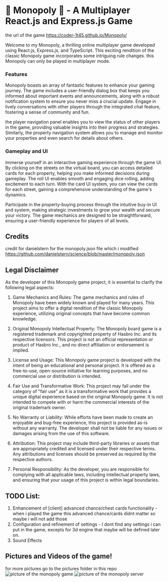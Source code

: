 # 🎲 Monopoly 🎲 - A Multiplayer React.js and Express.js Game
the url of the game https://coder-1t45.github.io/Monopoly/

Welcome to my Monopoly, a thrilling online multiplayer game developed using React.js, Express.js, and TypeScript. This exciting rendition of the classic Monopoly game incorporates some intriguing rule changes. this Monopoly can only be played in multiplayer mode.

### Features

Monopoly boasts an array of fantastic features to enhance your gaming journey. The game includes a user-friendly dialog box that keeps you informed about important events and announcements, along with a robust notification system to ensure you never miss a crucial update. Engage in lively conversations with other players through the integrated chat feature, fostering a sense of community and fun.

the player navigation panel enables you to view the status of other players in the game, providing valuable insights into their progress and strategies. Similarly, the property navigation system allows you to manage and monitor your properties and even search for details about others.

### Gameplay and UI

Immerse yourself in an interactive gaming experience through the game UI. By clicking on the streets on the virtual board, you can access detailed cards for each property, helping you make informed decisions during gameplay. The roll UI enables smooth and engaging dice rolling, adding excitement to each turn. With the card UI system, you can view the cards for each street, gaining a comprehensive understanding of the game's dynamics.

Participate in the property-buying process through the intuitive buy-in UI and system, making strategic investments to grow your wealth and secure your victory. The game mechanics are designed to be straightforward, ensuring a user-friendly experience for players of all levels.

## Credits

credit for danielstern for the monopoly.json file which i modified
https://github.com/danielstern/science/blob/master/monopoly.json

## Legal Disclaimer

As the developer of this Monopoly game project, it is essential to clarify the following legal aspects:

1. Game Mechanics and Rules: The game mechanics and rules of Monopoly have been widely known and played for many years. This project aims to offer a digital rendition of the classic Monopoly experience, utilizing original concepts that have become common knowledge.

2. Original Monopoly Intellectual Property: The Monopoly board game is a registered trademark and copyrighted property of Hasbro Inc. and its respective licensors. This project is not an official representation or product of Hasbro Inc., and no direct affiliation or endorsement is implied.

3. License and Usage: This Monopoly game project is developed with the intent of being an educational and personal project. It is offered as a free-to-use, open-source initiative for learning purposes, and no commercial use or distribution is intended.

4. Fair Use and Transformative Work: This project may fall under the category of "fair use" as it is a transformative work that provides a unique digital experience based on the original Monopoly game. It is not intended to compete with or harm the commercial interests of the original trademark owner.

5. No Warranty or Liability: While efforts have been made to create an enjoyable and bug-free experience, this project is provided as-is without any warranty. The developer shall not be liable for any issues or damages arising from the use of this software.

6. Attribution: This project may include third-party libraries or assets that are appropriately credited and licensed under their respective terms. Any attributions and licenses should be preserved as required by the respective authors.

7. Personal Responsibility: As the developer, you are responsible for complying with all applicable laws, including intellectual property laws, and ensuring that your usage of this project is within legal boundaries.


## TODO List:
1. Enhancement of [client] advanced chance/chest cards functionality - when i played the game this advanced chance/cards didnt matter so maybe i will not add those
2. Configuration and refinement of settings - I dont find any settings i can put in the game, excepts for 3d engine that maybe will be defined later on.
3. Sound Effects

## Pictures and Videos of the game!
for more pictures go to the pictures folder in this repo
![picture of the monopoly game](https://cdn.discordapp.com/attachments/1005211638191890532/1133681326793433138/7.PNG)
![picture of the monopoly server](https://cdn.discordapp.com/attachments/1005211638191890532/1133683905522847816/17.PNG)
